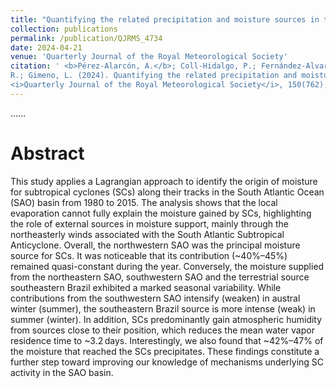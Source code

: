 ```yaml
---
title: "Quantifying the related precipitation and moisture sources in the lifecycle of subtropical cyclones in the South Atlantic basin"
collection: publications
permalink: /publication/QJRMS_4734
date: 2024-04-21
venue: 'Quarterly Journal of the Royal Meteorological Society'
citation: ' <b>Pérez-Alarcón, A.</b>; Coll-Hidalgo, P.; Fernández-Alvarez, J.C.; Sorí, R; da Rocha, R.P.; Reboita, M.S.;  Nieto,
R.; Gimeno, L. (2024). Quantifying the related precipitation and moisture sources in the lifecycle of subtropical cyclones in the South Atlantic basin.
<i>Quarterly Journal of the Royal Meteorological Society</i>, 150(762), 2765–2782. <a href="https://doi.org/10.1002/qj.4734" target="blank"> https://doi.org/10.1002/qj.4734</a>'
---
```


......  

# Abstract

This study applies a Lagrangian approach to identify the origin of moisture for subtropical cyclones (SCs) along their
tracks in the South Atlantic Ocean (SAO) basin from 1980 to 2015. The analysis shows that the local evaporation cannot 
fully explain the moisture gained by SCs, highlighting the role of external sources in moisture support, mainly through 
the northeasterly winds associated with the South Atlantic Subtropical Anticyclone. Overall, the northwestern SAO was the 
principal moisture source for SCs. It was noticeable that its contribution (~40%–45%) remained quasi-constant during the 
year. Conversely, the moisture supplied from the northeastern SAO, southwestern SAO and the terrestrial source southeastern 
Brazil exhibited a marked seasonal variability. While contributions from the southwestern SAO intensify (weaken) in austral 
winter (summer), the southeastern Brazil source is more intense (weak) in summer (winter). In addition, SCs predominantly 
gain atmospheric humidity from sources close to their position, which reduces the mean water vapor residence time to ~3.2 days. Interestingly, we also found that ~42%–47% of the moisture that reached the SCs precipitates. These findings constitute a further step toward improving our knowledge of mechanisms underlying SC activity in the SAO basin.
